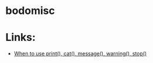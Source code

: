 # bodomisc

# Links:
- [When to use print(), cat(), message(), warning(), stop()](https://stackoverflow.com/questions/36699272/why-is-message-a-better-choice-than-print-in-r-for-writing-a-package)
